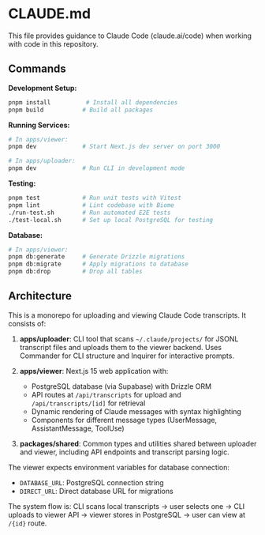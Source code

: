 # CLAUDE.md

This file provides guidance to Claude Code (claude.ai/code) when working with code in this repository.

## Commands

**Development Setup:**
```bash
pnpm install          # Install all dependencies
pnpm build           # Build all packages
```

**Running Services:**
```bash
# In apps/viewer:
pnpm dev             # Start Next.js dev server on port 3000

# In apps/uploader:
pnpm dev             # Run CLI in development mode
```

**Testing:**
```bash
pnpm test            # Run unit tests with Vitest
pnpm lint            # Lint codebase with Biome
./run-test.sh        # Run automated E2E tests
./test-local.sh      # Set up local PostgreSQL for testing
```

**Database:**
```bash
# In apps/viewer:
pnpm db:generate     # Generate Drizzle migrations
pnpm db:migrate      # Apply migrations to database
pnpm db:drop         # Drop all tables
```

## Architecture

This is a monorepo for uploading and viewing Claude Code transcripts. It consists of:

1. **apps/uploader**: CLI tool that scans `~/.claude/projects/` for JSONL transcript files and uploads them to the viewer backend. Uses Commander for CLI structure and Inquirer for interactive prompts.

2. **apps/viewer**: Next.js 15 web application with:
   - PostgreSQL database (via Supabase) with Drizzle ORM
   - API routes at `/api/transcripts` for upload and `/api/transcripts/[id]` for retrieval
   - Dynamic rendering of Claude messages with syntax highlighting
   - Components for different message types (UserMessage, AssistantMessage, ToolUse)

3. **packages/shared**: Common types and utilities shared between uploader and viewer, including API endpoints and transcript parsing logic.

The viewer expects environment variables for database connection:
- `DATABASE_URL`: PostgreSQL connection string
- `DIRECT_URL`: Direct database URL for migrations

The system flow is: CLI scans local transcripts → user selects one → CLI uploads to viewer API → viewer stores in PostgreSQL → user can view at `/{id}` route.